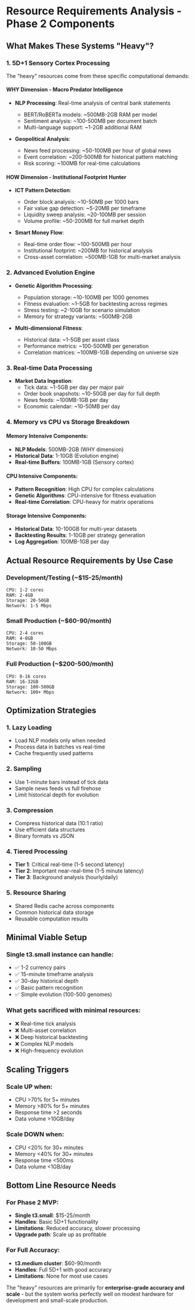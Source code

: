# Resource Requirements Analysis - Phase 2 Components

## What Makes These Systems "Heavy"?

### 1. **5D+1 Sensory Cortex Processing**
The "heavy" resources come from these specific computational demands:

#### **WHY Dimension - Macro Predator Intelligence**
- **NLP Processing**: Real-time analysis of central bank statements
  - BERT/RoBERTa models: ~500MB-2GB RAM per model
  - Sentiment analysis: ~100-500MB per document batch
  - Multi-language support: ~1-2GB additional RAM

- **Geopolitical Analysis**: 
  - News feed processing: ~50-100MB per hour of global news
  - Event correlation: ~200-500MB for historical pattern matching
  - Risk scoring: ~100MB for real-time calculations

#### **HOW Dimension - Institutional Footprint Hunter**
- **ICT Pattern Detection**:
  - Order block analysis: ~10-50MB per 1000 bars
  - Fair value gap detection: ~5-20MB per timeframe
  - Liquidity sweep analysis: ~20-100MB per session
  - Volume profile: ~50-200MB for full market depth

- **Smart Money Flow**:
  - Real-time order flow: ~100-500MB per hour
  - Institutional footprint: ~200MB for historical analysis
  - Cross-asset correlation: ~500MB-1GB for multi-market analysis

### 2. **Advanced Evolution Engine**
- **Genetic Algorithm Processing**:
  - Population storage: ~10-100MB per 1000 genomes
  - Fitness evaluation: ~1-5GB for backtesting across regimes
  - Stress testing: ~2-10GB for scenario simulation
  - Memory for strategy variants: ~500MB-2GB

- **Multi-dimensional Fitness**:
  - Historical data: ~1-5GB per asset class
  - Performance metrics: ~100-500MB per generation
  - Correlation matrices: ~100MB-1GB depending on universe size

### 3. **Real-time Data Processing**
- **Market Data Ingestion**:
  - Tick data: ~1-5GB per day per major pair
  - Order book snapshots: ~10-50GB per day for full depth
  - News feeds: ~100MB-1GB per day
  - Economic calendar: ~10-50MB per day

### 4. **Memory vs CPU vs Storage Breakdown**

#### **Memory Intensive Components**:
- **NLP Models**: 500MB-2GB (WHY dimension)
- **Historical Data**: 1-10GB (Evolution engine)
- **Real-time Buffers**: 100MB-1GB (Sensory cortex)

#### **CPU Intensive Components**:
- **Pattern Recognition**: High CPU for complex calculations
- **Genetic Algorithms**: CPU-intensive for fitness evaluation
- **Real-time Correlation**: CPU-heavy for matrix operations

#### **Storage Intensive Components**:
- **Historical Data**: 10-100GB for multi-year datasets
- **Backtesting Results**: 1-10GB per strategy generation
- **Log Aggregation**: 100MB-1GB per day

## **Actual Resource Requirements by Use Case**

### **Development/Testing** (~$15-25/month)
```
CPU: 1-2 cores
RAM: 2-4GB
Storage: 20-50GB
Network: 1-5 Mbps
```

### **Small Production** (~$60-90/month)
```
CPU: 2-4 cores  
RAM: 4-8GB
Storage: 50-100GB
Network: 10-50 Mbps
```

### **Full Production** (~$200-500/month)
```
CPU: 8-16 cores
RAM: 16-32GB
Storage: 100-500GB
Network: 100+ Mbps
```

## **Optimization Strategies**

### **1. Lazy Loading**
- Load NLP models only when needed
- Process data in batches vs real-time
- Cache frequently used patterns

### **2. Sampling**
- Use 1-minute bars instead of tick data
- Sample news feeds vs full firehose
- Limit historical depth for evolution

### **3. Compression**
- Compress historical data (10:1 ratio)
- Use efficient data structures
- Binary formats vs JSON

### **4. Tiered Processing**
- **Tier 1**: Critical real-time (1-5 second latency)
- **Tier 2**: Important near-real-time (1-5 minute latency)  
- **Tier 3**: Background analysis (hourly/daily)

### **5. Resource Sharing**
- Shared Redis cache across components
- Common historical data storage
- Reusable computation results

## **Minimal Viable Setup**

### **Single t3.small instance can handle:**
- ✅ 1-2 currency pairs
- ✅ 15-minute timeframe analysis
- ✅ 30-day historical depth
- ✅ Basic pattern recognition
- ✅ Simple evolution (100-500 genomes)

### **What gets sacrificed with minimal resources:**
- ❌ Real-time tick analysis
- ❌ Multi-asset correlation
- ❌ Deep historical backtesting
- ❌ Complex NLP models
- ❌ High-frequency evolution

## **Scaling Triggers**

### **Scale UP when:**
- CPU >70% for 5+ minutes
- Memory >80% for 5+ minutes
- Response time >2 seconds
- Data volume >10GB/day

### **Scale DOWN when:**
- CPU <20% for 30+ minutes
- Memory <40% for 30+ minutes
- Response time <500ms
- Data volume <1GB/day

## **Bottom Line Resource Needs**

### **For Phase 2 MVP:**
- **Single t3.small**: $15-25/month
- **Handles**: Basic 5D+1 functionality
- **Limitations**: Reduced accuracy, slower processing
- **Upgrade path**: Scale up as profitable

### **For Full Accuracy:**
- **t3.medium cluster**: $60-90/month
- **Handles**: Full 5D+1 with good accuracy
- **Limitations**: None for most use cases

The "heavy" resources are primarily for **enterprise-grade accuracy and scale** - but the system works perfectly well on modest hardware for development and small-scale production.
